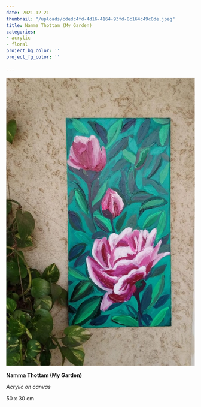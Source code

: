```yaml
---
date: 2021-12-21
thumbnail: "/uploads/cdedc4fd-4d16-4164-93fd-8c164c49c0de.jpeg"
title: Namma Thottam (My Garden)
categories:
- acrylic
- floral
project_bg_color: ''
project_fg_color: ''

---
```

![](/uploads/cdedc4fd-4d16-4164-93fd-8c164c49c0de.jpeg)

**Namma Thottam (My Garden)**

_Acrylic on canvas_

50 x 30 cm